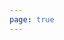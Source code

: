 ```yaml
---
page: true
---
```


<script setup>
import todo from '@theme/components/todo.vue'
const todos = [
  {
    "id": 1760790032224,
    "text": "设计实现炫酷首页",
    "done": false
  },
  {
    "id": 1760789955558,
    "text": "设计实现logo",
    "done": true
  },
  {
    "id": 1760789900719,
    "text": "发布gitpage注意是英文版",
    "done": false
  },
  {
    "id": 1760582871637,
    "text": "svg编辑器开发",
    "done": true
  }
]
</script>

<todo :todos="todos"/>
